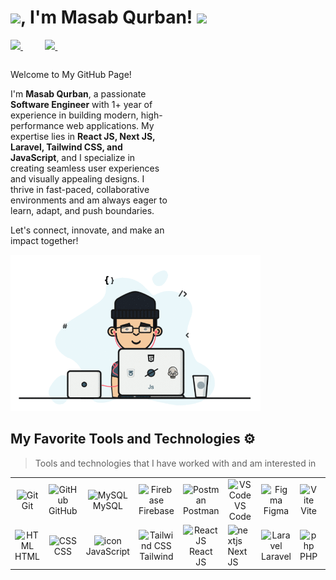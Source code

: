 <h1>
<img src="https://media.giphy.com/media/hvRJCLFzcasrR4ia7z/giphy.gif" width="22px">, I'm Masab Qurban! <img src="https://media.giphy.com/media/WUlplcMpOCEmTGBtBW/giphy.gif" width="35">
</h1>
<div align="justify">
<a href="https://www.instagram.com/masabqurban/">
<img src="https://img.shields.io/badge/Instagram-%23E4405F.svg?style=for-the-badge&logo=Instagram&logoColor=white">
</a>
 &nbsp;&nbsp;&nbsp;&nbsp;&nbsp;&nbsp;&nbsp;&nbsp;
<a href="https://www.linkedin.com/in/masab-qurban/">
<img src="https://img.shields.io/badge/Linkedin-%231DA1F2.svg?style=for-the-badge&logo=Linkedin&logoColor=white">
</a>
&nbsp;&nbsp;&nbsp;&nbsp;&nbsp;&nbsp;&nbsp;&nbsp;
</div>
<p></p>
<span style="display: inline-block; width: 50%;">
  <p align="justify">
Welcome to My GitHub Page!

I'm **Masab Qurban**, a passionate **Software Engineer** with 1+ year of experience in building modern, high-performance web applications. My expertise lies in **React JS, Next JS, Laravel, Tailwind CSS, and JavaScript**, and I specialize in creating seamless user experiences and visually appealing designs. I thrive in fast-paced, collaborative environments and am always eager to learn, adapt, and push boundaries.

Let's connect, innovate, and make an impact together!
  </p>
</span>
<img style="display: inline-block; height: 250px; width: 400px;" alt="Mehedi Islam Ripon" src="https://raw.githubusercontent.com/MehedilslamRipon/MehedilslamRipon/main/img/MehediIslamRipon.gif" />

## My Favorite Tools and Technologies ⚙️

> Tools and technologies that I have worked with and am interested in

<table>
  <tr>
    <!-- Version Control & Tools -->
    <td align="center" width="96">
      <img src="https://skillicons.dev/icons?i=git" width="48" height="48" alt="Git" />
      <br>Git
    </td>
    <td align="center" width="96">
      <img src="https://skillicons.dev/icons?i=github" width="65" height="65" alt="GitHub" />
      <br>GitHub
    </td>
    <!-- Databases -->
    <td align="center" width="96">
      <img src="https://techstack-generator.vercel.app/mysql-icon.svg" width="48" height="48" alt="MySQL" />
      <br>MySQL
    </td>
    <td align="center" width="96">
      <img src="https://skillicons.dev/icons?i=firebase" width="48" height="48" alt="Firebase" />
      <br>Firebase
    </td>
    <!-- Testing & APIs -->
    <td align="center" width="96">
      <img src="https://skillicons.dev/icons?i=postman" width="48" height="48" alt="Postman" />
      <br>Postman
    </td>
    <!-- IDEs -->
    <td align="center" width="96">
      <img src="https://skillicons.dev/icons?i=vscode" width="48" height="48" alt="VS Code" />
      <br>VS Code
    </td>
    <!-- Additional Tools -->
    <td align="center" width="96">
      <img src="https://skillicons.dev/icons?i=figma" width="48" height="48" alt="Figma" />
      <br>Figma
    </td>
   <td align="center" width="96">
      <img src="https://skillicons.dev/icons?i=vite" width="48" height="48" alt="Vite" />
      <br>Vite
   </td>
   <td align="center" width="96">
      <img src="https://skillicons.dev/icons?i=vercel" width="48" height="48" alt="Vercel" />
      <br>Vercel
    </td>
  </tr>
 
  <tr>
    <!-- Core Web Technologies -->
    <td align="center" width="96">
      <img src="https://skillicons.dev/icons?i=html" width="48" height="48" alt="HTML" />
      <br>HTML
    </td>
    <td align="center" width="96">
      <img src="https://skillicons.dev/icons?i=css" width="48" height="48" alt="CSS" />
      <br>CSS
    </td>
    <td align="center" width="96">
      <img src="https://techstack-generator.vercel.app/js-icon.svg" alt="icon" width="65" height="65" />
      <br>JavaScript
    </td>
     <!-- Styling & Design -->
    <td align="center" width="96">
      <img src="https://skillicons.dev/icons?i=tailwind" width="48" height="48" alt="Tailwind CSS" />
      <br>Tailwind
    </td>
    <!-- Front-End Frameworks -->
    <td align="center" width="96">
        <img src="https://techstack-generator.vercel.app/react-icon.svg" width="48" height="48" alt="ReactJS"/>
      <br>React JS
    </td>
    <!-- Back-End & Full-Stack -->
    <td>
     <img src="https://skillicons.dev/icons?i=nextjs" width="58" height="58" alt="nextjs" />
      <br>Next JS
    </td>
    <td align="center" width="96">
      <img src="https://skillicons.dev/icons?i=laravel" width="48" height="48" alt="Laravel" />
      <br>Laravel
    </td>
    <td align="center"  width="96">
        <img src="https://skillicons.dev/icons?i=php" width="48" height="48" alt="php" />
      <br>PHP
    </td>
    <!-- Programming Languages -->
    <td align="center" width="96">
      <img src="https://techstack-generator.vercel.app/python-icon.svg" width="48" height="48" alt="Python" />
      <br>Python
    </td>
  </tr>
</table>

<!---
masabqurban/masabqurban is a ✨ special ✨ repository because its `README.md` (this file) appears on your GitHub profile.
You can click the Preview link to take a look at your changes.
--->
